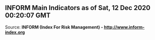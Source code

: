 ## INFORM Main Indicators as of Sat, 12 Dec 2020 00:20:07 GMT

Source: **INFORM (Index For Risk Management) - http://www.inform-index.org**